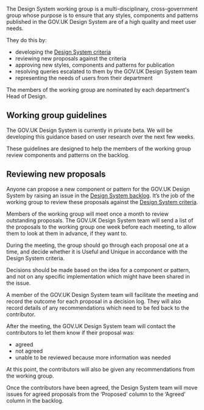 The Design System working group is a multi-disciplinary, cross-government group whose purpose is to ensure that any styles, 
components and patterns published in the GOV.UK Design System are of a high quality and meet user needs.

They do this by:

- developing the [Design System criteria](/CRITERIA.md)
- reviewing new proposals against the criteria
- approving new styles, components and patterns for publication
- resolving queries escalated to them by the GOV.UK Design System team
- representing the needs of users from their department

The members of the working group are nominated by each department's Head of Design.

## Working group guidelines

The GOV.UK Design System is currently in private beta. We will be developing this guidance based on user research over the next few weeks.

These guidelines are designed to help the members of the working group review components and patterns on the backlog. 

## Reviewing new proposals

Anyone can propose a new component or pattern for the GOV.UK Design System by raising an issue in the [Design System backlog](https://github.com/alphagov/govuk-design-system-backlog). It’s the job of the working group to review these proposals against the [Design System criteria](/CRITERIA.md).

Members of the working group will meet once a month to review outstanding proposals. The GOV.UK Design System team will send a list of the proposals to the working group one week before each meeting, to allow them to look at them in advance, if they want to.

During the meeting, the group should go through each proposal one at a time, and decide whether it is Useful and Unique in accordance with the Design System criteria. 

Decisions should be made based on the idea for a component or pattern, and not on any specific implementation which might have been shared in the issue. 

A member of the GOV.UK Design System team will facilitate the meeting and record  the outcome for each proposal in a decision log. They will also record details of any recommendations which need to be fed back to the contributor. 

After the meeting, the GOV.UK Design System team will contact the contributors to let them know if their proposal was:

- agreed
- not agreed
- unable to be reviewed because more information was needed

At this point, the contributors will also be given any recommendations from the working group. 

Once the contributors have been agreed, the Design System team will move issues for agreed proposals from the ‘Proposed’ column to the ‘Agreed’ column in the backlog. 
